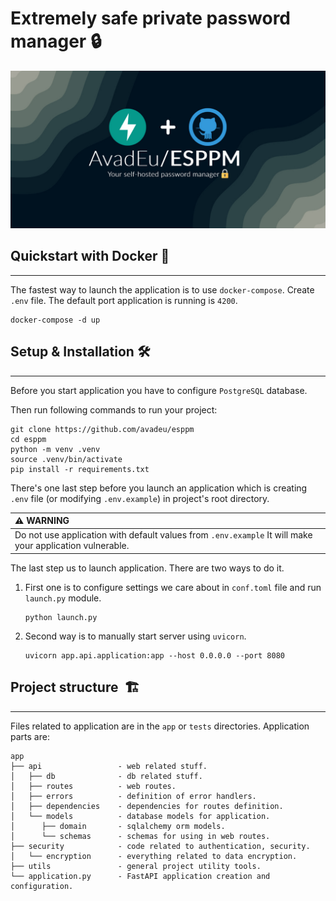 # Extremely safe private password manager 🔒

![project coverage](./app/utils/assets/esppm.jpg)

## Quickstart with Docker 🐳

-----------

The fastest way to launch the application is to use ``docker-compose``. Create ``.env`` file. The default port application is running is ``4200``.

```shell
docker-compose -d up
```

## Setup & Installation 🛠️

-----------

Before you start application you have to configure ``PostgreSQL`` database.

Then run following commands to run your project:

```shell
git clone https://github.com/avadeu/esppm
cd esppm
python -m venv .venv
source .venv/bin/activate
pip install -r requirements.txt
```

There's one last step before you launch an application which is creating ``.env`` file (or modifying ``.env.example``) in project's root directory.

| :warning: **WARNING**                                                                                         |
|:--------------------------------------------------------------------------------------------------------------|
| Do not use application with default values from ``.env.example`` It will make your application vulnerable.    |

The last step us to launch application. There are two ways to do it.

1. First one is to configure settings we care about in ``conf.toml`` file and run ``launch.py`` module.

    ```shell
    python launch.py
    ```

2. Second way is to manually start server using `uvicorn`.

    ```shell
    uvicorn app.api.application:app --host 0.0.0.0 --port 8080
    ```

## Project structure&nbsp; 🏗️

------------

Files related to application are in the ``app`` or ``tests`` directories.
Application parts are:

    app
    ├── api                 - web related stuff.
    │   ├── db              - db related stuff.
    │   ├── routes          - web routes.
    │   ├── errors          - definition of error handlers.
    │   ├── dependencies    - dependencies for routes definition.
    │   └── models          - database models for application.
    │      ├── domain       - sqlalchemy orm models.
    │      └── schemas      - schemas for using in web routes.
    ├── security            - code related to authentication, security.
    │   └── encryption      - everything related to data encryption.
    ├── utils               - general project utility tools.
    └── application.py      - FastAPI application creation and configuration.
